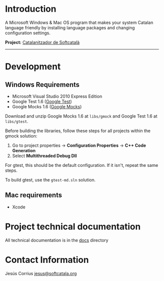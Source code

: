 
# Introduction

A Microsoft Windows & Mac OS program that makes your system Catalan language friendly by installing language packages and changing configuration settings.

**Project:** [Catalanitzador de Softcatalà](https://www.softcatala.org/projectes/catalanitzador-de-softcatala/)

---

# Development

## Windows Requirements

- Microsoft Visual Studio 2010 Express Edition
- Google Test 1.6 ([Google Test](https://code.google.com/p/googletest/))
- Google Mocks 1.6 ([Google Mocks](https://code.google.com/p/googlemock/))

Download and unzip Google Mocks 1.6 at `libs/gmock` and Google Test 1.6 at `libs/gtest`.

Before building the libraries, follow these steps for all projects within the gmock solution:

1. Go to project properties → **Configuration Properties** → **C++ Code Generation**
2. Select **Multithreaded Debug Dll**

For gtest, this should be the default configuration. If it isn't, repeat the same steps.

To build gtest, use the `gtest-md.sln` solution.

## Mac requirements

- Xcode 

# Project technical documentation

All technical documentation is in the [docs](docs/) directory

# Contact Information

Jesús Corrius [jesus@softcatala.org](mailto:jesus@softcatala.org)